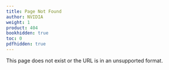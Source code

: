 ```yaml
---
title: Page Not Found
author: NVIDIA
weight: 1
product: 404
bookhidden: true
toc: 0
pdfhidden: true
---
```


This page does not exist or the URL is in an unsupported format.